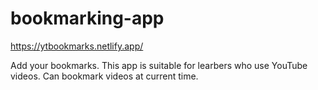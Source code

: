 # bookmarking-app

https://ytbookmarks.netlify.app/

Add your bookmarks.
This app is suitable for learbers who use YouTube videos.
Can bookmark videos at current time.
